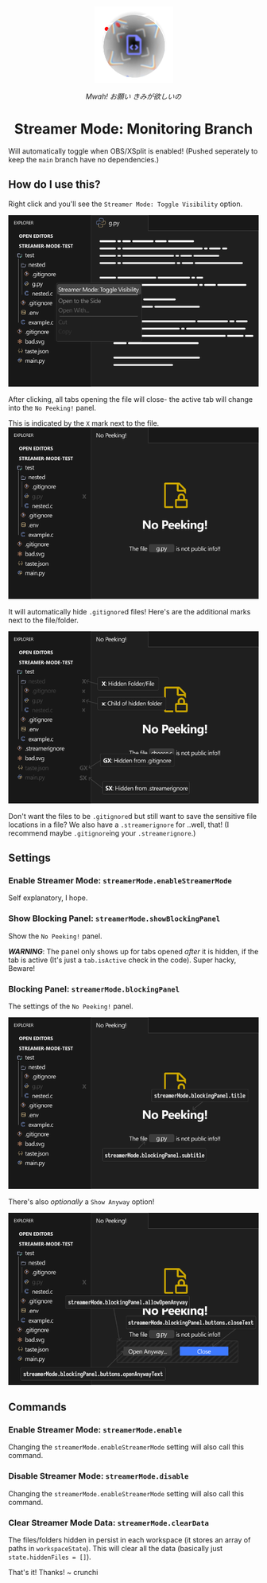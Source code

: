 <div style="text-align: center;">
    <img src='./readme-assets/streamer-icon-monitoring-branch.png' />
    <p><i>Mwah! お願い きみが欲しいの</i></p>
    <h1>Streamer Mode: Monitoring Branch</h1>
</div>

Will automatically toggle when OBS/XSplit is enabled!
(Pushed seperately to keep the `main` branch have no dependencies.)

## How do I use this?

Right click and you'll see the `Streamer Mode: Toggle Visibility` option.

![Hide](/readme-assets/Hide1.png)

After clicking, all tabs opening the file will close- the active tab will change into the `No Peeking!` panel.

This is indicated by the `X` mark next to the file.
![No Peeking](/readme-assets/Hide2.png)

It will automatically hide `.gitignore`d files! Here's are the additional marks next to the file/folder.

![Decorations](/readme-assets/Decorations.png)

Don't want the files to be `.gitignore`d but still want to save the sensitive file locations in a file? We also have a `.streamerignore` for ..well, that!
(I recommend maybe `.gitignore`ing your `.streamerignore`.)

## Settings

### Enable Streamer Mode: `streamerMode.enableStreamerMode`

Self explanatory, I hope.

### Show Blocking Panel: `streamerMode.showBlockingPanel`

Show the `No Peeking!` panel.

***WARNING***: The panel only shows up for tabs opened *after* it is hidden, if the tab is active (It's just a `tab.isActive` check in the code). Super hacky, Beware!

### Blocking Panel: `streamerMode.blockingPanel`

The settings of the `No Peeking!` panel.

![Blocking Panel](/readme-assets/BlockingPanel.png)

There's also *optionally* a `Show Anyway` option!

![Blocking Panel Buttons](/readme-assets/BlockingPanelButtons.png)

## Commands

### Enable Streamer Mode: `streamerMode.enable`

Changing the `streamerMode.enableStreamerMode` setting will also call this command.

### Disable Streamer Mode: `streamerMode.disable`

Changing the `streamerMode.enableStreamerMode` setting will also call this command.

### Clear Streamer Mode Data: `streamerMode.clearData`

The files/folders hidden in persist in each workspace (it stores an array of paths in `workspaceState`). This will clear all the data (basically just `state.hiddenFiles = []`).

That's it! Thanks!
~ crunchi
